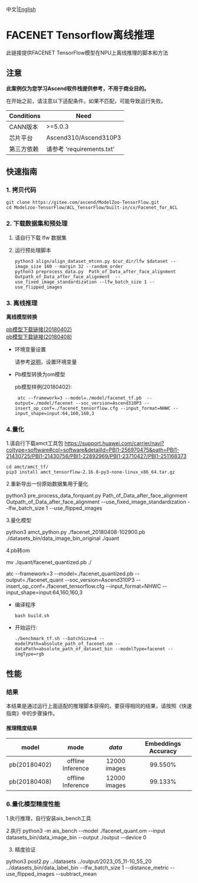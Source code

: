 中文|[English](README_EN.md)

# FACENET Tensorflow离线推理

此链接提供FACENET TensorFlow模型在NPU上离线推理的脚本和方法

## 注意
**此案例仅为您学习Ascend软件栈提供参考，不用于商业目的。**

在开始之前，请注意以下适配条件。如果不匹配，可能导致运行失败。

| Conditions | Need |
| --- | --- |
| CANN版本 | >=5.0.3 |
| 芯片平台| Ascend310/Ascend310P3 |
| 第三方依赖| 请参考 'requirements.txt' |

## 快速指南

### 1. 拷贝代码

```shell
git clone https://gitee.com/ascend/ModelZoo-TensorFlow.git
cd Modelzoo-TensorFlow/ACL_TensorFlow/built-in/cv/Facenet_for_ACL
```

### 2. 下载数据集和预处理

1. 请自行下载 lfw 数据集

2. 运行预处理脚本
   ```
   python3 align/align_dataset_mtcnn.py $cur_dir/lfw $dataset --image_size 160 --margin 32 --random_order
   python3 preprocess_data.py  Path_of_Data_after_face_alignment  Outpath_of_Data_after_face_alignment  --use_fixed_image_standardization --lfw_batch_size 1 --use_flipped_images
   
   ```

 
### 3. 离线推理

**离线模型转换**

  [pb模型下载链接(20180402)](https://obs-9be7.obs.cn-east-2.myhuaweicloud.com/003_Atc_Models/modelzoo/Official/cv/Facenet_for_ACL.zip)  
  [pb模型下载链接(20180408)](https://ascend-repo-modelzoo.obs.cn-east-2.myhuaweicloud.com/model/2022-09-24_tf/FaceNet_for_ACL/facenet_20180408-102900.pb)

- 环境变量设置

  请参考[说明](https://gitee.com/ascend/ModelZoo-TensorFlow/wikis/02.%E7%A6%BB%E7%BA%BF%E6%8E%A8%E7%90%86%E6%A1%88%E4%BE%8B/Ascend%E5%B9%B3%E5%8F%B0%E6%8E%A8%E7%90%86%E7%8E%AF%E5%A2%83%E5%8F%98%E9%87%8F%E8%AE%BE%E7%BD%AE?sort_id=6458719)，设置环境变量

- Pb模型转换为om模型
  
  pb模型样例(20180402):

  ```
   atc --framework=3 --model=./model/facenet_tf.pb  --output=./model/facenet --soc_version=Ascend310P3 --insert_op_conf=./facenet_tensorflow.cfg --input_format=NHWC --input_shape=input:64,160,160,3
  ```

### 4.量化

1.请自行下载amct工具包  https://support.huawei.com/carrier/navi?coltype=software#col=software&detailId=PBI1-256970475&path=PBI1-21430725/PBI1-21430756/PBI1-22892969/PBI1-23710427/PBI1-251168373

```shell
cd amct/amct_tf/
pip3 install amct_tensorflow-2.16.8-py3-none-linux_x86_64.tar.gz
```

2.重新导出一份原始数据集用于量化

python3 pre_process_data_forquant.py Path_of_Data_after_face_alignment  Outpath_of_Data_after_face_alignment  --use_fixed_image_standardization --lfw_batch_size 1 --use_flipped_images

3.量化模型

python3 amct_python.py ./facenet_20180408-102900.pb ./datasets_bin/data_image_bin_original ./quant

4.pb转om

mv ./quant/facenet_quantized.pb ./

atc --framework=3 --model=./facenet_quantized.pb  --output=./facenet_quant --soc_version=Ascend310P3 --insert_op_conf=./facenet_tensorflow.cfg --input_format=NHWC --input_shape=input:64,160,160,3


- 编译程序

  ```
  bash build.sh
  ```

- 开始运行:

  ```
  ./benchmark_tf.sh --batchSize=4 --modelPath=absolute_path_of_facenet.om --dataPath=absolute_path_of_dataset_bin --modelType=facenet --imgType=rgb
  ```
  
## 性能

### 结果

本结果是通过运行上面适配的推理脚本获得的。要获得相同的结果，请按照《快速指南》中的步骤操作。

#### 推理精度结果

|       model    |       mode       | ***data***  |    Embeddings Accuracy    |
| :---------------:| :---------------: | :---------: | :---------: |
| pb(20180402)| offline Inference | 12000 images |   99.550%     |
| pb(20180408)| offline Inference | 12000 images |   99.133%     |

### 6.量化模型精度性能

1.执行推理，自行安装ais_bench工具

2.执行 python3 -m ais_bench --model ./facenet_quant.om --input datasets_bin/data_image_bin --output ./output --device 0

3. 精度验证

python3 post2.py ../datasets ../output/2023_05_11-10_55_20 ../datasets_bin/data_label_bin --lfw_batch_size 1 --distance_metric --use_flipped_images --subtract_mean

